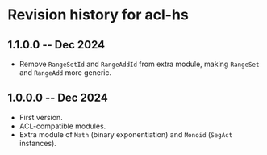 # Revision history for acl-hs

## 1.1.0.0 -- Dec 2024

- Remove `RangeSetId` and `RangeAddId` from extra module, making `RangeSet` and `RangeAdd` more generic.

## 1.0.0.0 -- Dec 2024

* First version.
* ACL-compatible modules.
* Extra module of `Math` (binary exponentiation) and `Monoid` (`SegAct` instances).

